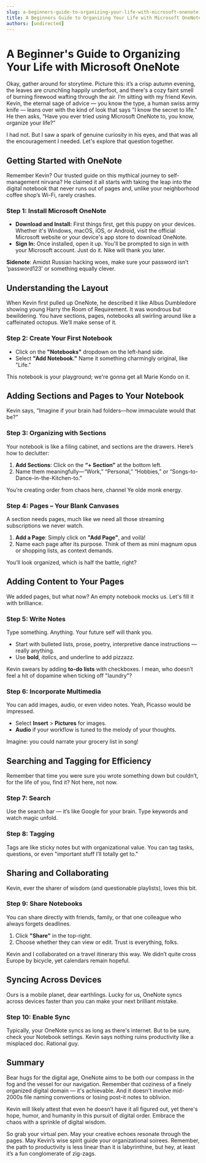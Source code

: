 ```yaml
---
slug: a-beginners-guide-to-organizing-your-life-with-microsoft-onenote
title: A Beginners Guide to Organizing Your Life with Microsoft OneNote
authors: [undirected]
---
```



# A Beginner's Guide to Organizing Your Life with Microsoft OneNote

Okay, gather around for storytime. Picture this: it’s a crisp autumn evening, the leaves are crunchling happily underfoot, and there's a cozy faint smell of burning firewood wafting through the air. I’m sitting with my friend Kevin. Kevin, the eternal sage of advice — you know the type, a human swiss army knife — leans over with the kind of look that says "I know the secret to life." He then asks, “Have you ever tried using Microsoft OneNote to, you know, organize your life?”

I had not. But I saw a spark of genuine curiosity in his eyes, and that was all the encouragement I needed. Let's explore that question together.

## Getting Started with OneNote

Remember Kevin? Our trusted guide on this mythical journey to self-management nirvana? He claimed it all starts with taking the leap into the digital notebook that never runs out of pages and, unlike your neighborhood coffee shop’s Wi-Fi, rarely crashes.

### Step 1: Install Microsoft OneNote

- **Download and Install:** First things first, get this puppy on your devices. Whether it's Windows, macOS, iOS, or Android, visit the official Microsoft website or your device's app store to download OneNote.
- **Sign In:** Once installed, open it up. You'll be prompted to sign in with your Microsoft account. Just do it. Nike will thank you later.

**Sidenote**: Amidst Russian hacking woes, make sure your password isn’t ‘password123’ or something equally clever.

## Understanding the Layout

When Kevin first pulled up OneNote, he described it like Albus Dumbledore showing young Harry the Room of Requirement. It was wondrous but bewildering. You have sections, pages, notebooks all swirling around like a caffeinated octopus. We’ll make sense of it.

### Step 2: Create Your First Notebook

- Click on the **"Notebooks"** dropdown on the left-hand side. 
- Select **"Add Notebook."** Name it something charmingly original, like "Life."

This notebook is your playground; we're gonna get all Marie Kondo on it.

## Adding Sections and Pages to Your Notebook

Kevin says, “Imagine if your brain had folders—how immaculate would that be?” 

### Step 3: Organizing with Sections

Your notebook is like a filing cabinet, and sections are the drawers. Here’s how to declutter:

1. **Add Sections**: Click on the **“+ Section”** at the bottom left.
2. Name them meaningfully—“Work,” “Personal,” “Hobbies,” or “Songs-to-Dance-in-the-Kitchen-to.”

You’re creating order from chaos here, channel Ye olde monk energy.

### Step 4: Pages – Your Blank Canvases

A section needs pages, much like we need all those streaming subscriptions we never watch. 

1. **Add a Page**: Simply click on **"Add Page"**, and voilà! 
2. Name each page after its purpose. Think of them as mini magnum opus or shopping lists, as context demands.

You’ll look organized, which is half the battle, right?

## Adding Content to Your Pages

We added pages, but what now? An empty notebook mocks us. Let's fill it with brilliance.

### Step 5: Write Notes

Type something. Anything. Your future self will thank you.

- Start with bulleted lists, prose, poetry, interpretive dance instructions — really anything.
- Use **bold**, *italics*, and underline to add pizzazz.

Kevin swears by adding **to-do lists** with checkboxes. I mean, who doesn’t feel a hit of dopamine when ticking off "laundry"?

### Step 6: Incorporate Multimedia

You can add images, audio, or even video notes. Yeah, Picasso would be impressed.

- Select **Insert** > **Pictures** for images.
- **Audio** if your workflow is tuned to the melody of your thoughts.

Imagine: you could narrate your grocery list in song!

## Searching and Tagging for Efficiency

Remember that time you were sure you wrote something down but couldn’t, for the life of you, find it? Not here, not now.

### Step 7: Search

Use the search bar — it’s like Google for your brain. Type keywords and watch magic unfold.

### Step 8: Tagging

Tags are like sticky notes but with organizational value. You can tag tasks, questions, or even "important stuff I’ll totally get to."

## Sharing and Collaborating

Kevin, ever the sharer of wisdom (and questionable playlists), loves this bit.

### Step 9: Share Notebooks

You can share directly with friends, family, or that one colleague who always forgets deadlines.

1. Click **"Share"** in the top-right.
2. Choose whether they can view or edit. Trust is everything, folks.

Kevin and I collaborated on a travel itinerary this way. We didn’t quite cross Europe by bicycle, yet calendars remain hopeful.

## Syncing Across Devices

Ours is a mobile planet, dear earthlings. Lucky for us, OneNote syncs across devices faster than you can make your next brilliant mistake.

### Step 10: Enable Sync

Typically, your OneNote syncs as long as there's internet. But to be sure, check your Notebook settings. Kevin says nothing ruins productivity like a misplaced doc. Rational guy.

## Summary

Bear hugs for the digital age, OneNote aims to be both our compass in the fog and the vessel for our navigation. Remember that coziness of a finely organized digital domain — it's achievable. And it doesn't involve mid-2000s file naming conventions or losing post-it notes to oblivion.

Kevin will likely attest that even he doesn’t have it all figured out, yet there's hope, humor, and humanity in this pursuit of digital order. Embrace the chaos with a sprinkle of digital wisdom.

So grab your virtual pen. May your creative echoes resonate through the pages. May Kevin’s wise spirit guide your organizational soirees. Remember, the path to productivity is less linear than it is labyrinthine, but hey, at least it’s a fun conglomerate of zig-zags.